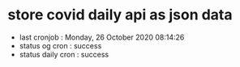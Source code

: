 # store covid daily api as json data

- last cronjob : Monday, 26 October 2020 08:14:26
- status og cron : success
- status daily cron : success
      
      